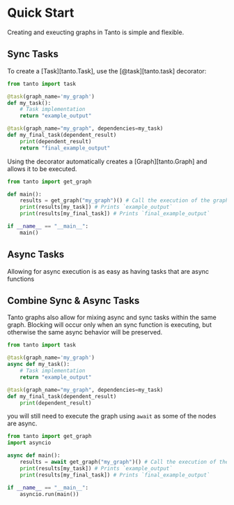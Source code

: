 # Quick Start

Creating and exeucting graphs in Tanto is simple and flexible.

## Sync Tasks

To create a [Task][tanto.Task], use the [@task][tanto.task] decorator:

```python
from tanto import task

@task(graph_name='my_graph')
def my_task():
    # Task implementation
    return "example_output"

@task(graph_name="my_graph", dependencies=my_task)
def my_final_task(dependent_result)
    print(dependent_result)
    return "final_example_output"
```

Using the decorator automatically creates a [Graph][tanto.Graph] and allows it to be executed.

```python
from tanto import get_graph

def main():
    results = get_graph("my_graph")() # Call the execution of the graph
    print(results[my_task]) # Prints `example_output`
    print(results[my_final_task]) # Prints `final_example_output`

if __name__ == "__main__":
    main()
```

## Async Tasks

Allowing for async execution is as easy as having tasks that are async functions



## Combine Sync & Async Tasks

Tanto graphs also allow for mixing async and sync tasks within the same graph. Blocking will occur only when an sync function is executing, but otherwise the same async behavior will be preserved. 

```python
from tanto import task

@task(graph_name='my_graph')
async def my_task():
    # Task implementation
    return "example_output"

@task(graph_name="my_graph", dependencies=my_task)
def my_final_task(dependent_result)
    print(dependent_result)
```

you will still need to execute the graph using `await` as some of the nodes are async.

```python
from tanto import get_graph
import asyncio

async def main():
    results = await get_graph("my_graph")() # Call the execution of the graph
    print(results[my_task]) # Prints `example_output`
    print(results[my_final_task]) # Prints `final_example_output`

if __name__ == "__main__":
    asyncio.run(main())
```

